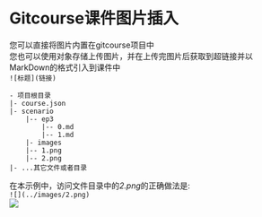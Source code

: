 # Gitcourse课件图片插入
您可以直接将图片内置在gitcourse项目中  
您也可以使用对象存储上传图片，并在上传完图片后获取到超链接并以MarkDown的格式引入到课件中  
`![标题](链接)`  
```
- 项目根目录
|- course.json
|- scenario
    |-- ep3
        |-- 0.md
        |-- 1.md
    |- images
	|-- 1.png
	|-- 2.png
|- ...其它文件或者目录
```

在本示例中，访问文件目录中的*2.png*的正确做法是:  
`![](../images/2.png)`  
![](../images/2.png)